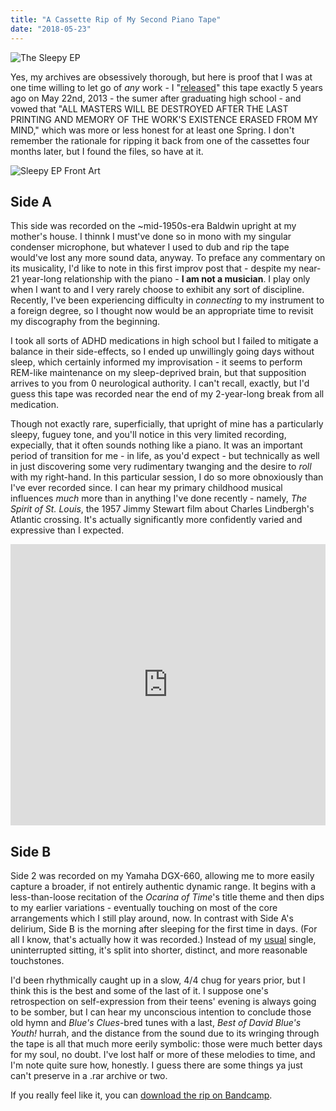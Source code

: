 ```yaml
---
title: "A Cassette Rip of My Second Piano Tape"
date: "2018-05-23"
---
```


![The Sleepy EP](https://i.snap.as/C5o3LG0a.jpg)

Yes, my archives are obsessively thorough, but here is proof that I was at one time willing to let go of _any_ work - I "[released](https://www.facebook.com/photo.php?fbid=10201035239701260&set=a.1150912651084.22961.1175641035&type=3)" this tape exactly 5 years ago on May 22nd, 2013 - the sumer after graduating high school - and vowed that "ALL MASTERS WILL BE DESTROYED AFTER THE LAST PRINTING AND MEMORY OF THE WORK'S EXISTENCE ERASED FROM MY MIND," which was more or less honest for at least one Spring. I don't remember the rationale for ripping it back from one of the cassettes four months later, but I found the files, so have at it.

![Sleepy EP Front Art](https://i.snap.as/0gRyARLs.jpg)

## Side A

This side was recorded on the ~mid-1950s-era Baldwin upright at my mother's house. I thinnk I must've done so in mono with my singular condenser microphone, but whatever I used to dub and rip the tape would've lost any more sound data, anyway. To preface any commentary on its musicality, I'd like to note in this first improv post that - despite my near-21 year-long relationship with the piano - **I am not a musician**. I play only when I want to and I very rarely choose to exhibit any sort of discipline. Recently, I've been experiencing difficulty in _connecting_ to my instrument to a foreign degree, so I thought now would be an appropriate time to revisit my discography from the beginning.

I took all sorts of ADHD medications in high school but I failed to mitigate a balance in their side-effects, so I ended up unwillingly going days without sleep, which certainly informed my improvisation - it seems to perform REM-like maintenance on my sleep-deprived brain, but that supposition arrives to you from 0 neurological authority. I can't recall, exactly, but I'd guess this tape was recorded near the end of my 2-year-long break from all medication.

Though not exactly rare, superficially, that upright of mine has a particularly sleepy, fuguey tone, and you'll notice in this very limited recording, expecially, that it often sounds nothing like a piano. It was an important period of transition for me - in life, as you'd expect - but technically as well in just discovering some very rudimentary twanging and the desire to _roll_ with my right-hand. In this particular session, I do so more obnoxiously than I've ever recorded since. I can hear my primary childhood musical influences _much_ more than in anything I've done recently - namely, _The Spirit of St. Louis_, the 1957 Jimmy Stewart film about Charles Lindbergh's Atlantic crossing. It's actually significantly more confidently varied and expressive than I expected.

<iframe width="100%" height="450" scrolling="no" frameborder="no" allow="autoplay" src="https://w.soundcloud.com/player/?url=https%3A//api.soundcloud.com/playlists/1855244&color=%2300006b&auto_play=false&hide_related=false&show_comments=true&show_user=true&show_reposts=false&show_teaser=true"></iframe>

## Side B

Side 2 was recorded on my Yamaha DGX-660, allowing me to more easily capture a broader, if not entirely authentic dynamic range. It begins with a less-than-loose recitation of the _Ocarina of Time_'s title theme and then dips to my earlier variations - eventually touching on most of the core arrangements which I still play around, now. In contrast with Side A's delirium, Side B is the morning after sleeping for the first time in days. (For all I know, that's actually how it was recorded.) Instead of my [usual](http://davidblue.bandcamp.com) single, uninterrupted sitting, it's split into shorter, distinct, and more reasonable touchstones.

I'd been rhythmically caught up in a slow, 4/4 chug for years prior, but I think this is the best and some of the last of it. I suppose one's retrospection on self-expression from their teens' evening is always going to be somber, but I can hear my unconscious intention to conclude those old hymn and _Blue's Clues_\-bred tunes with a last, _Best of David Blue's Youth!_ hurrah, and the distance from the sound due to its wringing through the tape is all that much more eerily symbolic: those were much better days for my soul, no doubt. I've lost half or more of these melodies to time, and I'm note quite sure how, honestly. I guess there are some things ya just can't preserve in a .rar archive or two.

If you really feel like it, you can [download the rip on Bandcamp](https://davidblue.bandcamp.com/album/adventures-in-sleep-deprivation).